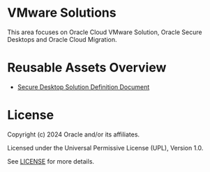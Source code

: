 # VMware Solutions

This area focuses on Oracle Cloud VMware Solution, Oracle Secure Desktops and Oracle Cloud Migration.


# Reusable Assets Overview

- [Secure Desktop Solution Definition Document](https://github.com/oracle-devrel/technology-engineering/tree/main/cloud-infrastructure/vmware-solutions/oracle-secure-desktops/secure-desktops-solution-definition)


# License

Copyright (c) 2024 Oracle and/or its affiliates.

Licensed under the Universal Permissive License (UPL), Version 1.0.

See [LICENSE](https://github.com/oracle-devrel/technology-engineering/blob/main/LICENSE) for more details.
